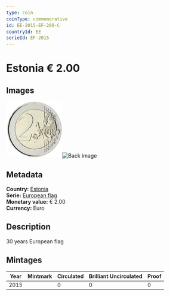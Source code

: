 ```yaml
---
type: coin
coinType: commemorative
id: EE-2015-EF-200-C
countryId: EE
serieId: EF-2015
---
```


# Estonia € 2.00

## Images

<img src="../../Images/common-2007-200.png" height="150" alt="Front image"><img src="Images/EE-2015-200-000.png" height="150" alt="Back image">

## Metadata

**Country:** [Estonia](../../Countries/Estonia/index.md)\
**Serie:** [European flag](index.md)\
**Monetary value:** € 2.00\
**Currency:** Euro

## Description
30 years European flag

## Mintages

| Year | Mintmark | Circulated | Brilliant Uncirculated | Proof |
| ---- | -------- | ---------- | ---------------------- | ----- |
| 2015 |  | 0| 0 | 0 |
